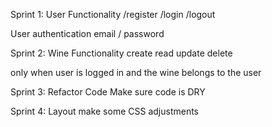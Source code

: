 Sprint 1: User Functionality
  /register
  /login
  /logout
  
  User
  authentication
  email / password

Sprint 2: Wine Functionality
  create
  read
  update
  delete

  only when user is logged in and the wine belongs to the user

Sprint 3: Refactor Code
  Make sure code is DRY

Sprint 4: Layout
  make some CSS adjustments